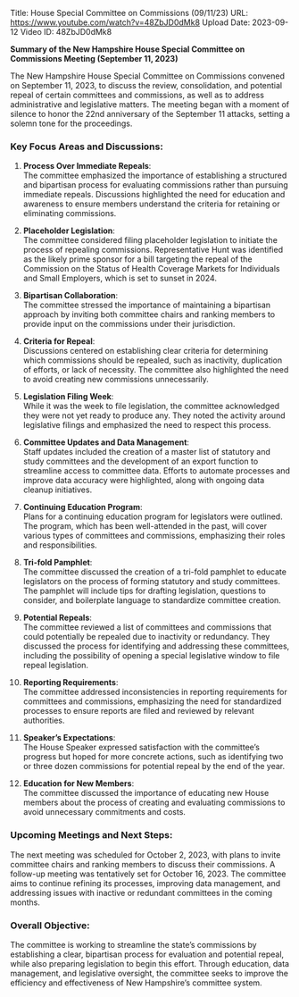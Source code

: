 Title: House Special Committee on Commissions (09/11/23)
URL: https://www.youtube.com/watch?v=48ZbJD0dMk8
Upload Date: 2023-09-12
Video ID: 48ZbJD0dMk8

**Summary of the New Hampshire House Special Committee on Commissions Meeting (September 11, 2023)**

The New Hampshire House Special Committee on Commissions convened on September 11, 2023, to discuss the review, consolidation, and potential repeal of certain committees and commissions, as well as to address administrative and legislative matters. The meeting began with a moment of silence to honor the 22nd anniversary of the September 11 attacks, setting a solemn tone for the proceedings.

### Key Focus Areas and Discussions:

1. **Process Over Immediate Repeals**:  
   The committee emphasized the importance of establishing a structured and bipartisan process for evaluating commissions rather than pursuing immediate repeals. Discussions highlighted the need for education and awareness to ensure members understand the criteria for retaining or eliminating commissions.

2. **Placeholder Legislation**:  
   The committee considered filing placeholder legislation to initiate the process of repealing commissions. Representative Hunt was identified as the likely prime sponsor for a bill targeting the repeal of the Commission on the Status of Health Coverage Markets for Individuals and Small Employers, which is set to sunset in 2024.

3. **Bipartisan Collaboration**:  
   The committee stressed the importance of maintaining a bipartisan approach by inviting both committee chairs and ranking members to provide input on the commissions under their jurisdiction.

4. **Criteria for Repeal**:  
   Discussions centered on establishing clear criteria for determining which commissions should be repealed, such as inactivity, duplication of efforts, or lack of necessity. The committee also highlighted the need to avoid creating new commissions unnecessarily.

5. **Legislation Filing Week**:  
   While it was the week to file legislation, the committee acknowledged they were not yet ready to produce any. They noted the activity around legislative filings and emphasized the need to respect this process.

6. **Committee Updates and Data Management**:  
   Staff updates included the creation of a master list of statutory and study committees and the development of an export function to streamline access to committee data. Efforts to automate processes and improve data accuracy were highlighted, along with ongoing data cleanup initiatives.

7. **Continuing Education Program**:  
   Plans for a continuing education program for legislators were outlined. The program, which has been well-attended in the past, will cover various types of committees and commissions, emphasizing their roles and responsibilities.

8. **Tri-fold Pamphlet**:  
   The committee discussed the creation of a tri-fold pamphlet to educate legislators on the process of forming statutory and study committees. The pamphlet will include tips for drafting legislation, questions to consider, and boilerplate language to standardize committee creation.

9. **Potential Repeals**:  
   The committee reviewed a list of committees and commissions that could potentially be repealed due to inactivity or redundancy. They discussed the process for identifying and addressing these committees, including the possibility of opening a special legislative window to file repeal legislation.

10. **Reporting Requirements**:  
    The committee addressed inconsistencies in reporting requirements for committees and commissions, emphasizing the need for standardized processes to ensure reports are filed and reviewed by relevant authorities.

11. **Speaker’s Expectations**:  
    The House Speaker expressed satisfaction with the committee’s progress but hoped for more concrete actions, such as identifying two or three dozen commissions for potential repeal by the end of the year.

12. **Education for New Members**:  
    The committee discussed the importance of educating new House members about the process of creating and evaluating commissions to avoid unnecessary commitments and costs.

### Upcoming Meetings and Next Steps:  
The next meeting was scheduled for October 2, 2023, with plans to invite committee chairs and ranking members to discuss their commissions. A follow-up meeting was tentatively set for October 16, 2023. The committee aims to continue refining its processes, improving data management, and addressing issues with inactive or redundant committees in the coming months.

### Overall Objective:  
The committee is working to streamline the state’s commissions by establishing a clear, bipartisan process for evaluation and potential repeal, while also preparing legislation to begin this effort. Through education, data management, and legislative oversight, the committee seeks to improve the efficiency and effectiveness of New Hampshire’s committee system.